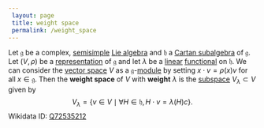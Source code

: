 ```yaml
---
 layout: page
 title: weight space
 permalink: /weight_space
---
```


Let $\mathfrak g$ be a complex, [semisimple](https://defsmath.github.io/DefsMath/semisimple_Lie_algebra) [Lie algebra](https://defsmath.github.io/DefsMath/Lie_algebra) and $\mathfrak h$ a [Cartan subalgebra](https://defsmath.github.io/DefsMath/Cartan_subalgebra) of $\mathfrak g$. Let $(V,\rho)$ be a [representation](https://defsmath.github.io/DefsMath/Lie_algebra_representation) of $\mathfrak g$ and let $\lambda$ be a [linear](https://defsmath.github.io/DefsMath/linear_transformation) [functional](https://defsmath.github.io/DefsMath/functional) on $\mathfrak h$. We can consider the [vector space](https://defsmath.github.io/DefsMath/vector_space) $V$ as a $\mathfrak g$-[module](https://defsmath.github.io/DefsMath/module_over_a_Lie_algebra) by setting $x\cdot v = \rho(x)v$ for all $x \in \mathfrak g$. Then the **weight space** of $V$ with **weight** $\lambda$ is the [subspace](https://defsmath.github.io/DefsMath/vector_subspace) $V_\lambda \subset V$ given by $$V_\lambda =\{v\in V\mid \forall H\in \mathfrak h, H\cdot v = \lambda(H)c\}.$$
Wikidata ID: [Q72535212](https://www.wikidata.org/wiki/Q72535212)